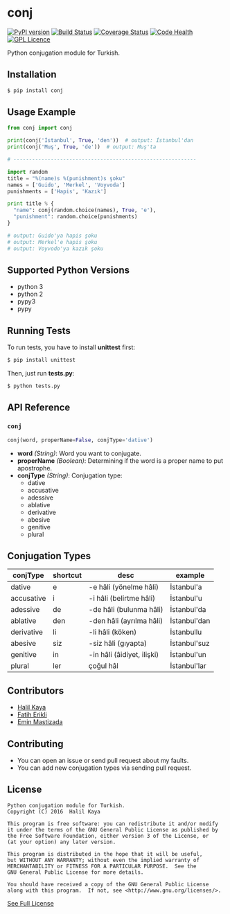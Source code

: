 # conj
[![PyPI version](https://badge.fury.io/py/conj.svg)](https://badge.fury.io/py/conj)
[![Build Status](https://travis-ci.org/halilkaya/conj.svg?branch=master)](https://travis-ci.org/halilkaya/conj)
[![Coverage Status](https://coveralls.io/repos/github/halilkaya/conj/badge.svg?branch=master)](https://coveralls.io/github/halilkaya/conj?branch=master)
[![Code Health](https://landscape.io/github/halilkaya/conj/master/landscape.svg?style=flat)](https://landscape.io/github/halilkaya/conj/master)
[![GPL Licence][licence-badge]](LICENSE)

Python conjugation module for Turkish.

## Installation
```sh
$ pip install conj
```

## Usage Example
```python
from conj import conj

print(conj('İstanbul', True, 'den'))  # output: İstanbul'dan
print(conj('Muş', True, 'de'))  # output: Muş'ta

# -----------------------------------------------------------

import random
title = "%(name)s %(punishment)s şoku"
names = ['Guido', 'Merkel', 'Voyvoda']
punishments = ['Hapis', 'Kazık']

print title % {
  "name": conj(random.choice(names), True, 'e'),
  "punishment": random.choice(punishments)
}

# output: Guido'ya hapis şoku
# output: Merkel'e hapis şoku
# output: Voyvodo'ya kazık şoku

```

## Supported Python Versions
 - python 3
 - python 2
 - pypy3
 - pypy
 
## Running Tests
To run tests, you have to install **unittest** first:
```sh
$ pip install unittest
```
Then, just run **tests.py**:
```sh
$ python tests.py
```

## API Reference

### `conj`
```python
conj(word, properName=False, conjType='dative')
```

 - **word** *(String)*: Word you want to conjugate.
 - **properName** *(Boolean)*: Determining if the word is a proper name to put apostrophe.
 - **conjType** *(String)*: Conjugation type:
   - dative
   - accusative
   - adessive
   - ablative
   - derivative
   - abesive
   - genitive
   - plural

## Conjugation Types
| conjType       | shortcut   | desc                       | example         |
| -------------- | ---------- | -------------------------- | --------------- |
| dative         | e          | -e hâli (yönelme hâli)     | İstanbul'a      |
| accusative     | i          | -i hâli (belirtme hâli)    | İstanbul'u      |
| adessive       | de         | -de hâli (bulunma hâli)    | İstanbul'da     |
| ablative       | den        | -den hâli (ayrılma hâli)   | İstanbul'dan    |
| derivative     | li         | -li hâli (köken)           | İstanbullu      |
| abesive        | siz        | -siz hâli (gıyapta)        | İstanbul'suz    |
| genitive       | in         | -in hâli (âidiyet, ilişki) | İstanbul'un     |
| plural         | ler        | çoğul hâl                  | İstanbul'lar    |

## Contributors
 - [Halil Kaya](https://github.com/halilkaya)
 - [Fatih Erikli](https://github.com/fatiherikli)
 - [Emin Mastizada](https://github.com/mastizada)

## Contributing
 - You can open an issue or send pull request about my faults.
 - You can add new conjugation types via sending pull request.

## License
```
Python conjugation module for Turkish.
Copyright (C) 2016  Halil Kaya

This program is free software: you can redistribute it and/or modify
it under the terms of the GNU General Public License as published by
the Free Software Foundation, either version 3 of the License, or
(at your option) any later version.

This program is distributed in the hope that it will be useful,
but WITHOUT ANY WARRANTY; without even the implied warranty of
MERCHANTABILITY or FITNESS FOR A PARTICULAR PURPOSE.  See the
GNU General Public License for more details.

You should have received a copy of the GNU General Public License
along with this program.  If not, see <http://www.gnu.org/licenses/>.
```
[See Full License](https://github.com/halilkaya/conj/blob/master/LICENSE)

[licence-badge]:http://img.shields.io/badge/licence-GPL-brightgreen.svg
